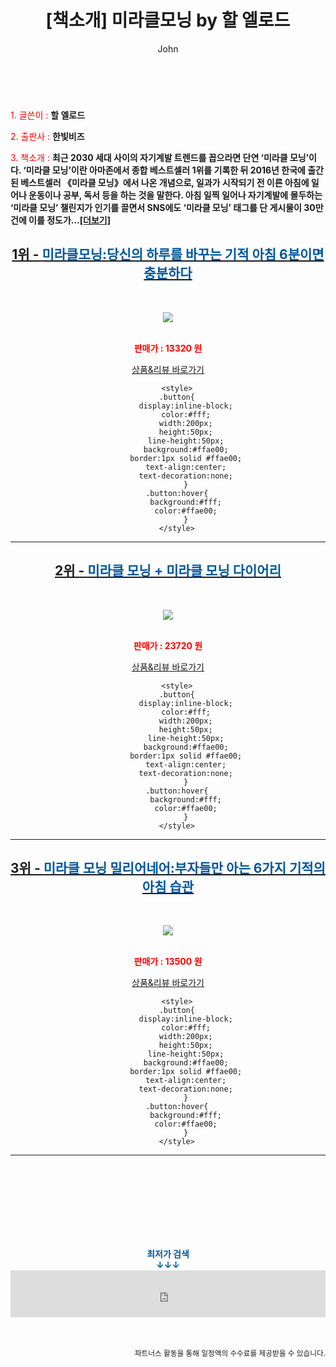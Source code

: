 ﻿---
layout: post
title:  "[책소개] 미라클모닝 by 할 엘로드"
author: John
categories: [ 도서 ]
tags: [ 미라클모닝, 미라클모닝 루틴, 미라클모닝 뜻, 미라클모닝 나무위키, 미라클모닝 방법, 미라클모닝 더쿠, 미라클모닝 수면시간, 미라클모닝 부작용, 미라클모닝 루틴 추천, 미라클모닝 원서 8시 ]
image: https://search1.kakaocdn.net/thumb/R120x174.q85/?fname=http%3A%2F%2Ft1.daumcdn.net%2Flbook%2Fimage%2F1578908%3Ftimestamp%3D20230226144631 
description: "[책소개] 미라클모닝 by 할 엘로드"
toc: true
toc_sticky: true
---

<br>
<p>
<font color='#ff0000'>1. 글쓴이 : </font><b>할 엘로드</b>
<p>
<font color='#ff0000'>2. 출판사 : </font><b>한빛비즈</b>
<p>
<font color='#ff0000'>3. 책소개 : </font><b>최근 2030 세대 사이의 자기계발 트렌드를 꼽으라면 단연 ‘미라클 모닝’이다. ‘미라클 모닝’이란 아마존에서 종합 베스트셀러 1위를 기록한 뒤 2016년 한국에 출간된 베스트셀러 《미라클 모닝》에서 나온 개념으로, 일과가 시작되기 전 이른 아침에 일어나 운동이나 공부, 독서 등을 하는 것을 말한다.  아침 일찍 일어나 자기계발에 몰두하는 ‘미라클 모닝’ 챌린지가 인기를 끌면서 SNS에도 ‘미라클 모닝’ 태그를 단 게시물이 30만 건에 이를 정도가...<a href="https://link.coupang.com/re/AFFSDP?lptag=AF7307611&pageKey=5192643&itemId=23523634&vendorItemId=3043747964&traceid=V0-153-bb30f7810692ab62&requestid=20230307071017790215023" target="_blank">[더보기]</a></b>
<p>
    
<center><h2><a href="https://link.coupang.com/re/AFFSDP?lptag=AF7307611&pageKey=5192643&itemId=23523634&vendorItemId=3043747964&traceid=V0-153-bb30f7810692ab62&requestid=20230307071017790215023" target="_blank"><b>1위 - <font color='#01579B'>미라클모닝:당신의 하루를 바꾸는 기적 아침 6분이면 충분하다</font></b></a></h2><br>

<a href="https://link.coupang.com/re/AFFSDP?lptag=AF7307611&pageKey=5192643&itemId=23523634&vendorItemId=3043747964&traceid=V0-153-bb30f7810692ab62&requestid=20230307071017790215023" target="_blank"><img src="https://static.coupangcdn.com/image/vendor_inventory/a2fd/5072c1e8af6c541499ae25ec177636fb8c176b64c26b6a8ebf35e9b091e2.jpg"></a><br><br>

<b><font color='#ff0000'>판매가 : 13320 원</font></b><br>

<a href="https://link.coupang.com/re/AFFSDP?lptag=AF7307611&pageKey=5192643&itemId=23523634&vendorItemId=3043747964&traceid=V0-153-bb30f7810692ab62&requestid=20230307071017790215023" target="_blank" class="button">상품&리뷰 바로가기</a><p>

        <style>
        .button{
            display:inline-block;
            color:#fff;
            width:200px;
            height:50px;
            line-height:50px;
            background:#ffae00;
            border:1px solid #ffae00;
            text-align:center;
            text-decoration:none;
            }
        .button:hover{
            background:#fff;
            color:#ffae00;
            }
        </style>

<hr>

<center><h2><a href="https://link.coupang.com/re/AFFSDP?lptag=AF7307611&pageKey=4932846562&itemId=6484269018&vendorItemId=73778750982&traceid=V0-153-f0483e53bf898bca&requestid=20230307071017790215023" target="_blank"><b>2위 - <font color='#01579B'>미라클 모닝 + 미라클 모닝 다이어리</font></b></a></h2><br>

<a href="https://link.coupang.com/re/AFFSDP?lptag=AF7307611&pageKey=4932846562&itemId=6484269018&vendorItemId=73778750982&traceid=V0-153-f0483e53bf898bca&requestid=20230307071017790215023" target="_blank"><img src="https://static.coupangcdn.com/image/vendor_inventory/3f7a/159f8a98948cb7c2eb8fee69abf661b0f688c04a58b573e899bb0976872d.png"></a><br><br>

<b><font color='#ff0000'>판매가 : 23720 원</font></b><br>

<a href="https://link.coupang.com/re/AFFSDP?lptag=AF7307611&pageKey=4932846562&itemId=6484269018&vendorItemId=73778750982&traceid=V0-153-f0483e53bf898bca&requestid=20230307071017790215023" target="_blank" class="button">상품&리뷰 바로가기</a><p>

        <style>
        .button{
            display:inline-block;
            color:#fff;
            width:200px;
            height:50px;
            line-height:50px;
            background:#ffae00;
            border:1px solid #ffae00;
            text-align:center;
            text-decoration:none;
            }
        .button:hover{
            background:#fff;
            color:#ffae00;
            }
        </style>

<hr>

<center><h2><a href="https://link.coupang.com/re/AFFSDP?lptag=AF7307611&pageKey=202901272&itemId=594364712&vendorItemId=4556465780&traceid=V0-153-74b0ad54a9fd48ab&requestid=20230307071017790215023" target="_blank"><b>3위 - <font color='#01579B'>미라클 모닝 밀리어네어:부자들만 아는 6가지 기적의 아침 습관</font></b></a></h2><br>

<a href="https://link.coupang.com/re/AFFSDP?lptag=AF7307611&pageKey=202901272&itemId=594364712&vendorItemId=4556465780&traceid=V0-153-74b0ad54a9fd48ab&requestid=20230307071017790215023" target="_blank"><img src="https://static.coupangcdn.com/image/retail-product-api/A00077021/2191564/3503955/main/9791157843244_L.jpg"></a><br><br>

<b><font color='#ff0000'>판매가 : 13500 원</font></b><br>

<a href="https://link.coupang.com/re/AFFSDP?lptag=AF7307611&pageKey=202901272&itemId=594364712&vendorItemId=4556465780&traceid=V0-153-74b0ad54a9fd48ab&requestid=20230307071017790215023" target="_blank" class="button">상품&리뷰 바로가기</a><p>

        <style>
        .button{
            display:inline-block;
            color:#fff;
            width:200px;
            height:50px;
            line-height:50px;
            background:#ffae00;
            border:1px solid #ffae00;
            text-align:center;
            text-decoration:none;
            }
        .button:hover{
            background:#fff;
            color:#ffae00;
            }
        </style>

<hr>

<br><br><br><br><br><br><br>
<center><b><font color='#01579B' size='medium'>최저가 검색<br>
↓↓↓</font></b></center>
<center><iframe src="https://coupa.ng/b1Tbjx" width="100%" height="75" frameborder="0" scrolling="no" referrerpolicy="unsafe-url"></iframe></center>
<br><br>
<p>
<small>
    <div align="right">파트너스 활동을 통해 일정액의 수수료를 제공받을 수 있습니다.</div>
</small>
</p>
